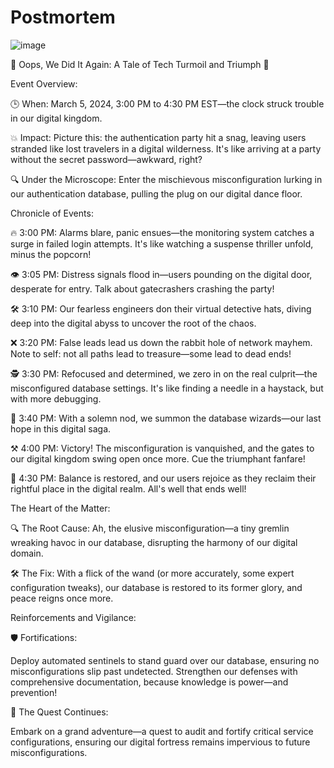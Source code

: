 <h1>Postmortem</h1>

![image](https://github.com/salahSurvivor/alx-system_engineering-devops/assets/106560141/2c3ca880-f459-4e44-a11a-0014f5a610f2)


🚀 Oops, We Did It Again: A Tale of Tech Turmoil and Triumph 🚀

Event Overview:

🕒 When: March 5, 2024, 3:00 PM to 4:30 PM EST—the clock struck trouble in our digital kingdom.

💥 Impact: Picture this: the authentication party hit a snag, leaving users stranded like lost travelers in a digital wilderness. It's like arriving at a party without the secret password—awkward, right?

🔍 Under the Microscope: Enter the mischievous misconfiguration lurking in our authentication database, pulling the plug on our digital dance floor.

Chronicle of Events:

🔥 3:00 PM: Alarms blare, panic ensues—the monitoring system catches a surge in failed login attempts. It's like watching a suspense thriller unfold, minus the popcorn!

👁️ 3:05 PM: Distress signals flood in—users pounding on the digital door, desperate for entry. Talk about gatecrashers crashing the party!

🛠️ 3:10 PM: Our fearless engineers don their virtual detective hats, diving deep into the digital abyss to uncover the root of the chaos.

❌ 3:20 PM: False leads lead us down the rabbit hole of network mayhem. Note to self: not all paths lead to treasure—some lead to dead ends!

🕵️ 3:30 PM: Refocused and determined, we zero in on the real culprit—the misconfigured database settings. It's like finding a needle in a haystack, but with more debugging.

🚨 3:40 PM: With a solemn nod, we summon the database wizards—our last hope in this digital saga.

⚒️ 4:00 PM: Victory! The misconfiguration is vanquished, and the gates to our digital kingdom swing open once more. Cue the triumphant fanfare!

🌟 4:30 PM: Balance is restored, and our users rejoice as they reclaim their rightful place in the digital realm. All's well that ends well!

The Heart of the Matter:

🔍 The Root Cause: Ah, the elusive misconfiguration—a tiny gremlin wreaking havoc in our database, disrupting the harmony of our digital domain.

🛠️ The Fix: With a flick of the wand (or more accurately, some expert configuration tweaks), our database is restored to its former glory, and peace reigns once more.

Reinforcements and Vigilance:

🛡️ Fortifications:

Deploy automated sentinels to stand guard over our database, ensuring no misconfigurations slip past undetected.
Strengthen our defenses with comprehensive documentation, because knowledge is power—and prevention!

📜 The Quest Continues:

Embark on a grand adventure—a quest to audit and fortify critical service configurations, ensuring our digital fortress remains impervious to future misconfigurations.
